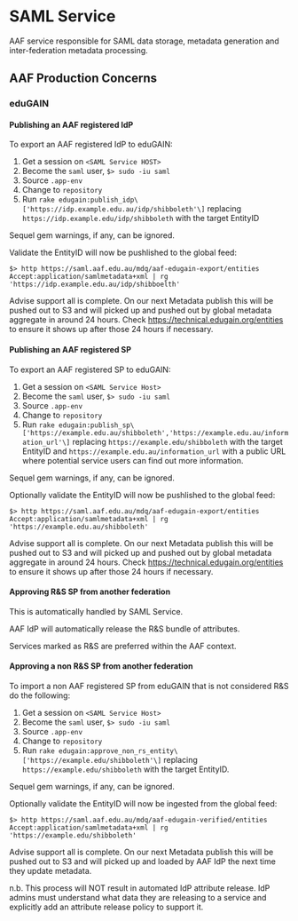 # SAML Service

AAF service responsible for SAML data storage, metadata generation and inter-federation metadata processing.

## AAF Production Concerns

### eduGAIN

#### Publishing an AAF registered IdP

To export an AAF registered IdP to eduGAIN:

1. Get a session on `<SAML Service HOST>` 
1. Become the `saml` user, `$> sudo -iu saml`
1. Source `.app-env`
1. Change to `repository`
1. Run `rake edugain:publish_idp\['https://idp.example.edu.au/idp/shibboleth'\]` replacing `https://idp.example.edu/idp/shibboleth` with the target EntityID 

Sequel gem warnings, if any, can be ignored.

Validate the EntityID will now be pushlished to the global feed:

```
$> http https://saml.aaf.edu.au/mdq/aaf-edugain-export/entities Accept:application/samlmetadata+xml | rg 'https://idp.example.edu.au/idp/shibboelth'
```

Advise support all is complete. On our next Metadata publish this will be pushed out to S3 and will picked up and pushed out by global
metadata aggregate in around 24 hours. Check https://technical.edugain.org/entities to ensure it shows up after those 24 hours if necessary.

#### Publishing an AAF registered SP

To export an AAF registered SP to eduGAIN:

1. Get a session on `<SAML Service Host>` 
1. Become the `saml` user, `$> sudo -iu saml`
1. Source `.app-env`
1. Change to `repository`
1. Run `rake edugain:publish_sp\['https://example.edu.au/shibboleth','https://example.edu.au/information_url'\]` replacing `https://example.edu/shibboleth` with the target EntityID 
   and `https://example.edu.au/information_url` with a public URL where potential service users can find out more information.

Sequel gem warnings, if any, can be ignored.

Optionally validate the EntityID will now be pushlished to the global feed:

```
$> http https://saml.aaf.edu.au/mdq/aaf-edugain-export/entities Accept:application/samlmetadata+xml | rg 'https://example.edu.au/shibboleth'
```

Advise support all is complete. On our next Metadata publish this will be pushed out to S3 and will picked up and pushed out by global
metadata aggregate in around 24 hours. Check https://technical.edugain.org/entities to ensure it shows up after those 24 hours if necessary.

#### Approving R&S SP from another federation
This is automatically handled by SAML Service.

AAF IdP will automatically release the R&S bundle of attributes.

Services marked as R&S are preferred within the AAF context.

#### Approving a non R&S SP from another federation

To import a non AAF registered SP from eduGAIN that is not considered R&S do the following:

1. Get a session on `<SAML Service Host>` 
1. Become the `saml` user, `$> sudo -iu saml`
1. Source `.app-env`
1. Change to `repository`
1. Run `rake edugain:approve_non_rs_entity\['https://example.edu/shibboleth'\]` replacing `https://example.edu/shibboleth` with the target EntityID.

Sequel gem warnings, if any, can be ignored.

Optionally validate the EntityID will now be ingested from the global feed:

```
$> http https://saml.aaf.edu.au/mdq/aaf-edugain-verified/entities Accept:application/samlmetadata+xml | rg 'https://example.edu/shibboleth'
```

Advise support all is complete. On our next Metadata publish this will be pushed out to S3 and will picked up and loaded by AAF IdP the next time they
update metadata.

n.b. This process will NOT result in automated IdP attribute release. IdP admins must understand what data they are releasing to a service
and explicitly add an attribute release policy to support it.
